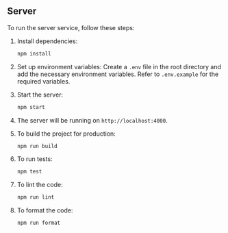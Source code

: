 ## Server

To run the server service, follow these steps:

1. Install dependencies:
    ```sh
    npm install
    ```

2. Set up environment variables:
    Create a `.env` file in the root directory and add the necessary environment variables. Refer to `.env.example` for the required variables.

3. Start the server:
    ```sh
    npm start
    ```

4. The server will be running on `http://localhost:4000`.

5. To build the project for production:
    ```sh
    npm run build
    ```

6. To run tests:
    ```sh
    npm test
    ```

7. To lint the code:
    ```sh
    npm run lint
    ```

8. To format the code:
    ```sh
    npm run format
    ```
